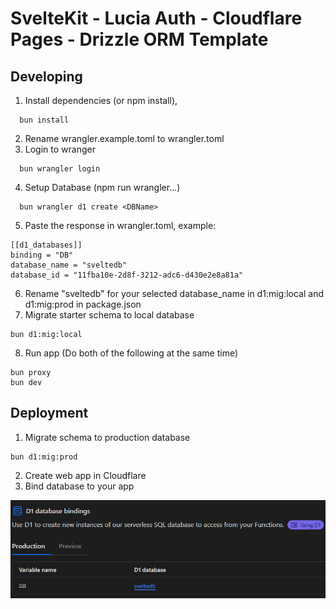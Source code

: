 # SvelteKit - Lucia Auth - Cloudflare Pages - Drizzle ORM Template

## Developing

1. Install dependencies (or npm install),

```
  bun install
```

2. Rename wrangler.example.toml to wrangler.toml
3. Login to wranger

```
  bun wrangler login
```

4. Setup Database (npm run wrangler...)

```
  bun wrangler d1 create <DBName>
```

5. Paste the response in wrangler.toml, example:

```
[[d1_databases]]
binding = "DB"
database_name = "sveltedb"
database_id = "11fba10e-2d8f-3212-adc6-d430e2e8a81a"

```
6. Rename "sveltedb" for your selected database_name in d1:mig:local and d1:mig:prod in package.json
7. Migrate starter schema to local database

```
bun d1:mig:local
```

8. Run app (Do both of the following at the same time)

```
bun proxy
bun dev
```

## Deployment

1. Migrate schema to production database

```
bun d1:mig:prod
```

2. Create web app in Cloudflare
3. Bind database to your app

![App Screenshot](binding-example.png)
